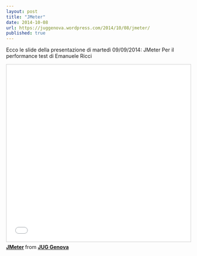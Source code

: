 ```yaml
---
layout: post
title: "JMeter"
date: 2014-10-08
url: https://juggenova.wordpress.com/2014/10/08/jmeter/
published: true 
---
```


Ecco le slide della presentazione di martedì 09/09/2014: JMeter Per il performance test di Emanuele Ricci 

<iframe src="//www.slideshare.net/slideshow/embed_code/key/qN8BGPnIzQXbA7" width="595" height="485" frameborder="0" marginwidth="0" marginheight="0" scrolling="no" style="border:1px solid #CCC; border-width:1px; margin-bottom:5px; max-width: 100%;" allowfullscreen> </iframe> <div style="margin-bottom:5px"> <strong> <a href="//www.slideshare.net/slideshow/jmeter-40006924/40006924" title="JMeter" target="_blank">JMeter</a> </strong> from <strong><a href="//www.slideshare.net/juggenova" target="_blank">JUG Genova</a></strong> </div>